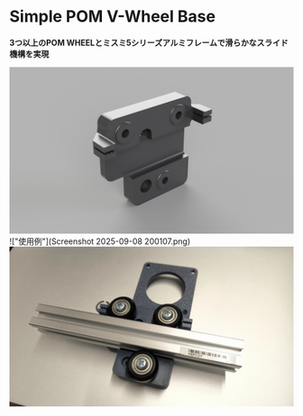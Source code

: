 # Simple POM V-Wheel Base

**3つ以上のPOM WHEELとミスミ5シリーズアルミフレームで滑らかなスライド機構を実現**

!["使用例"](0c7cdda2-fad1-4356-b496-36594b6fdecd.PNG)
!["使用例"](Screenshot 2025-09-08 200107.png)
!["使用例"](IMG_20250908_200150.jpg)
